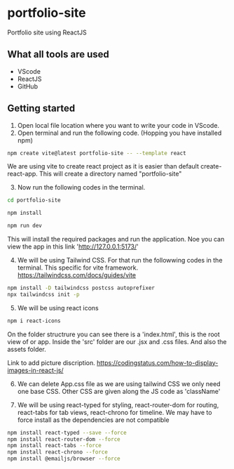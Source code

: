 # portfolio-site
 Portfolio site using ReactJS


## What all tools are used
- VScode
- ReactJS
- GitHub


## Getting started
1. Open local file location where you want to write your code in VScode.
2.  Open terminal and run the following code. (Hopping you have installed npm)
```bash
npm create vite@latest portfolio-site -- --template react
```
We are using vite to create react project as it is easier than default create-react-app. This will create a directory named "portfolio-site"

3. Now run the following codes in the terminal.
```bash
cd portfolio-site

npm install

npm run dev
```
This will install the required packages and run the application. Noe you can view the app in this link 'http://127.0.0.1:5173/'

4. We will be using Tailwind CSS. For that run the followwing codes in the terminal. This specific for vite framework. https://tailwindcss.com/docs/guides/vite
```bash
npm install -D tailwindcss postcss autoprefixer
npx tailwindcss init -p
```

5. We will be using react icons
```bash
npm i react-icons
```

On the folder structrure you can see there is a 'index.html', this is the root view of or app. Inside the 'src' folder are our .jsx and .css files. And also the assets folder.


Link to add picture discription. https://codingstatus.com/how-to-display-images-in-react-js/

6. We can delete App.css file as we are using tailwind CSS we only need one base CSS. Other CSS are given along the JS code as 'className'


7. We will be using react-typed for styling, react-router-dom for routing, react-tabs for tab views, react-chrono for timeline. We may have to force install as the dependencies are not compatible
```bash
npm install react-typed --save --force
npm install react-router-dom --force
npm install react-tabs --force
npm install react-chrono --force
npm install @emailjs/browser --force
```
